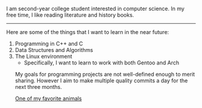 <html>
    <body>
        <link href="About-Me/blob/master/mypref.css" type="text/css" rel="stylesheet" />
        <p> I am second-year college student interested in computer science. In my free time, I like reading literature and history    books.</p>
        <hr /> 
        <p> Here are some of the things that I want to learn in the near future: </p>
        <ol>
            <li> Programming in C++ and C </li>
            <li> Data Structures and Algorithms </li>
            <li> The Linux environment 
                <ul>
                    <li> Specifically, I want to learn to work with both Gentoo and Arch </li>
                </ul>
        <p> My goals for programming projects are not well-defined enough to merit sharing. However I aim to make multiple quality commits a day for the next three months.</p> 
        <p> <a href="https://en.wikipedia.org/wiki/Orca">One of my favorite animals</a>
    </body> 
